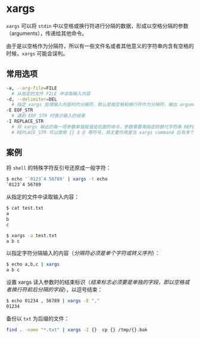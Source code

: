 # xargs

`xargs` 可以将 `stdin` 中以空格或换行符进行分隔的数据，形成以空格分隔的参数（arguments），传递给其他命令。

由于是以空格作为分隔符，所以有一些文件名或者其他意义的字符串内含有空格的时候，`xargs` 可能会误判。

## 常用选项

```bash
-a, --arg-file=FILE
  # 从指定的文件 FILE 中读取输入内容
-d, --delimiter=DEL
  # 指定 xargs 处理输入内容时的分隔符，默认是按空格和换行符作为分隔符，输出 arguments 时按空格分隔
-E EOF_STR
  # 遇到 EOF_STR 时表示输入的结束
-I REPLACE_STR
  # 将 xargs 输出的每一项参数单独赋值给后面的命令，参数需要用指定的替代字符串 REPLACE_STR 代替
  # REPLACE_STR 可以使用 {} $ @ 等符号，其主要作用是当 xargs command 后有多个参数时，调整参数位置
```

## 案例

将 `shell` 的特殊字符反引号还原成一般字符：

```bash
$ echo '`0123`4 56789' | xargs -t echo
`0123`4 56789
```

从指定的文件中读取输入内容：

```bash
$ cat test.txt
a
b
c

$ xargs -a test.txt
a b c
```

以指定字符分隔输入的内容（_分隔符必须是单个字符或转义序列_）：

```bash
$ echo a,b,c | xargs
a b c
```

设置 xargs 读入参数时的结束标识（_结束标志必须要是单独的字段，即以空格或者换行符前后分隔的字段_），以逗号结束：

```bash
$ echo 01234 , 56789 | xargs -E ","
01234
```

备份以 `txt` 为后缀的文件：

```bash
find . -name "*.txt" | xargs -I {}  cp {} /tmp/{}.bak
```
